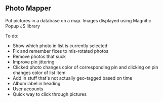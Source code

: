 ## Photo Mapper
Put pictures in a database on a map. Images displayed using Magnific Popup JS library

To do:
* Show which photo in list is currently selected
* Fix and remember fixes to mis-rotated photos
* Remove photos that suck
* Improve pin jittering
* Clicked photo changes color of corresponding pin and 
clicking on pin changes color of list item
* Add in stuff that's not actually geo-tagged based on time
* Album label in heading
* User accounts
* Quick way to click through pictures 
